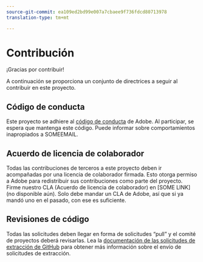 ```yaml
---
source-git-commit: ea109ed2bd99e007a7cbaee9f736fdcd80713978
translation-type: tm+mt

---
```

# Contribución

¡Gracias por contribuir!

A continuación se proporciona un conjunto de directrices a seguir al contribuir en este proyecto.

## Código de conducta

Este proyecto se adhiere al [código de conducta](https://git.corp.adobe.com/OpenSourceAdvisoryBoard/starter-repo/blob/master/CODE_OF_CONDUCT.md) de Adobe. Al participar, se espera que mantenga este código. Puede informar sobre comportamientos inapropiados a SOMEEMAIL.

## Acuerdo de licencia de colaborador

Todas las contribuciones de terceros a este proyecto deben ir acompañadas por una licencia de colaborador firmada. Esto otorga permiso a Adobe para redistribuir sus contribuciones como parte del proyecto. Firme nuestro CLA (Acuerdo de licencia de colaborador) en [SOME LINK] (no disponible aún). Solo debe mandar un CLA de Adobe, así que si ya mandó uno en el pasado, con ese es suficiente.

## Revisiones de código

Todas las solicitudes deben llegar en forma de solicitudes “pull” y el comité de proyectos deberá revisarlas. Lea la [documentación de las solicitudes de extracción de GitHub](https://help.github.com/articles/about-pull-requests/) para obtener más información sobre el envío de solicitudes de extracción.
